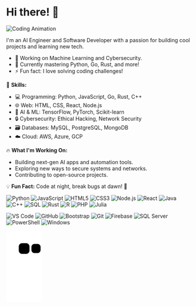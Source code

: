 # Hi there! 👋

![Coding Animation](https://media.giphy.com/media/qgQUggAC3Pfv687qPC/giphy.gif)

I'm an AI Engineer and Software Developer with a passion for building cool projects and learning new tech.

- 🔭 Working on Machine Learning and Cybersecurity.
- 🌱 Currently mastering Python, Go, Rust, and more!
- ⚡ Fun fact: I love solving coding challenges!

🚀 **Skills:**
- 💻 Programming: Python, JavaScript, Go, Rust, C++
- 🌐 Web: HTML, CSS, React, Node.js
- 🧠 AI & ML: TensorFlow, PyTorch, Scikit-learn
- 🔒 Cybersecurity: Ethical Hacking, Network Security
- 🗃️ Databases: MySQL, PostgreSQL, MongoDB
- ☁️ Cloud: AWS, Azure, GCP

🔥 **What I'm Working On:**
- Building next-gen AI apps and automation tools.
- Exploring new ways to secure systems and networks.
- Contributing to open-source projects.

💡 **Fun Fact:** Code at night, break bugs at dawn! 🌙


![Python](https://img.shields.io/badge/-Python-3776AB?style=flat-square&logo=python&logoColor=ffffff)
![JavaScript](https://img.shields.io/badge/JavaScript-FFD700?style=flat-square&logo=javascript&logoColor=black)
![HTML5](https://img.shields.io/badge/-HTML5-%23E44D27?style=flat-square&logo=html5&logoColor=ffffff)
![CSS3](https://img.shields.io/badge/-CSS3-%231572B6?style=flat-square&logo=css3&logoColor=ffffff)
![Node.js](https://img.shields.io/badge/-Node.js-339933?style=flat-square&logo=Node.js&logoColor=ffffff)
![React](https://img.shields.io/badge/-React-61DAFB?style=flat-square&logo=react&logoColor=ffffff)
![Java](https://img.shields.io/badge/-Java-5B4638?style=flat-square&logo=java&logoColor=ffffff)
![C++](https://img.shields.io/badge/-C++-00599C?style=flat-square&logo=c%2B%2B&logoColor=ffffff)
![SQL](https://img.shields.io/badge/-SQL-4479A1?style=flat-square&logo=postgresql&logoColor=ffffff)
![Rust](https://img.shields.io/badge/-Rust-000000?style=flat-square&logo=rust&logoColor=ffffff)
![R](https://img.shields.io/badge/-R-276DC3?style=flat-square&logo=r&logoColor=ffffff)
![PHP](https://img.shields.io/badge/-PHP-777BB4?style=flat-square&logo=php&logoColor=ffffff)
![Julia](https://img.shields.io/badge/-Julia-9558B2?style=flat-square&logo=julia&logoColor=ffffff)


![VS Code](https://img.shields.io/badge/-VS%20Code-007ACC?style=flat-square&logo=visual-studio-code&logoColor=ffffff)
![GitHub](https://img.shields.io/badge/-GitHub-181717?style=flat-square&logo=github&logoColor=ffffff)
![Bootstrap](https://img.shields.io/badge/-Bootstrap-563D7C?style=flat-square&logo=bootstrap&logoColor=ffffff)
![Git](https://img.shields.io/badge/-Git-%23F05032?style=flat-square&logo=git&logoColor=ffffff)
![Firebase](https://img.shields.io/badge/-Firebase-FFCA28?style=flat-square&logo=firebase&logoColor=ffffff)
![SQL Server](https://img.shields.io/badge/-SQL%20Server-CC2927?style=flat-square&logo=microsoft-sql-server&logoColor=ffffff)
![PowerShell](https://img.shields.io/badge/-PowerShell-5391FE?style=flat-square&logo=powershell&logoColor=ffffff)
![Windows](https://img.shields.io/badge/-Windows-0078D6?style=flat-square&logo=windows&logoColor=ffffff)





![snake gif](https://github.com/ShinsOcT/ShinsOcT/blob/output/github-contribution-grid-snake.svg)


